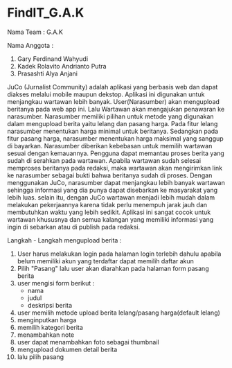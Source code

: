 # FindIT_G.A.K
Nama Team	: G.A.K

Nama Anggota : 
1. Gary Ferdinand Wahyudi 
2. Kadek Rolavito Andrianto Putra
3. Prasashti Alya Anjani

JuCo (Jurnalist Community) adalah aplikasi yang berbasis web dan dapat diakses melalui mobile maupun dekstop. Aplikasi ini digunakan untuk menjangkau wartawan lebih banyak. User(Narasumber) akan mengupload beritanya pada web app ini. Lalu Wartawan akan mengajukan penawaran ke narasumber. Narasumber memiliki pilihan untuk metode yang digunakan dalam mengupload berita yaitu lelang dan pasang harga. Pada fitur lelang narasumber menentukan harga minimal untuk beritanya. Sedangkan pada fitur pasang harga, narasumber menentukan harga maksimal yang sanggup di bayarkan. Narasumber diberikan kebebasan untuk memilih wartawan sesuai dengan kemauannya. Pengguna dapat memantau proses berita yang sudah di serahkan pada wartawan. Apabila wartawan sudah selesai memproses beritanya pada redaksi, maka wartawan akan mengirimkan link ke narasumber sebagai bukti bahwa beritanya sudah di proses. Dengan menggunakan JuCo, narasumber dapat menjangkau lebih banyak wartawan sehingga informasi yang dia punya dapat disebarkan ke masyarakat yang lebih luas. selain itu, dengan JuCo wartawan menjadi lebih mudah dalam melakukan pekerjaannya karena tidak perlu menempuh jarak jauh dan membutuhkan waktu yang lebih sedikit. Aplikasi ini sangat cocok untuk wartawan khususnya dan semua kalangan yang memiliki informasi yang ingin di sebarkan atau di publish pada redaksi. 


Langkah - Langkah mengupload berita : 
1. User harus melakukan login pada halaman login terlebih dahulu apabila belum memiliki akun yang terdaftar dapat memilih daftar akun 
2. Pilih "Pasang" lalu user akan diarahkan pada halaman form pasang berita
3. user mengisi form berikut :
	- nama
	- judul
	- deskripsi berita
4. user memilih metode upload berita lelang/pasang harga(default lelang)
5. menginputkan harga
6. memilih kategori berita
7. menambahkan note 
8. user dapat menambahkan foto sebagai thumbnail 
9. mengupload dokumen detail berita
10. lalu pilih pasang 
